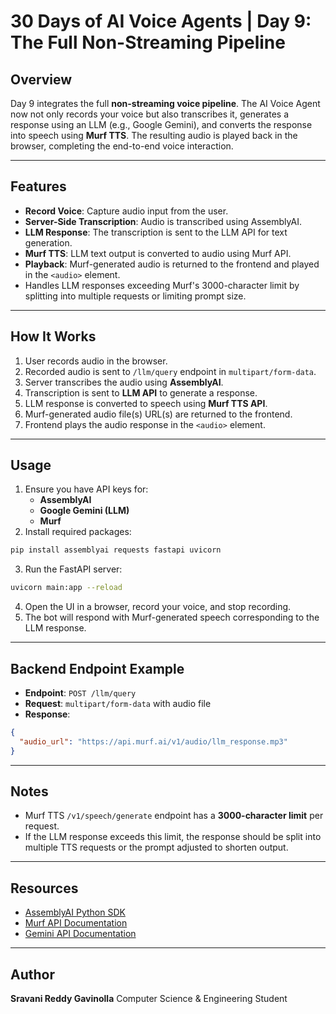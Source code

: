 # 30 Days of AI Voice Agents | Day 9: The Full Non-Streaming Pipeline

## Overview
Day 9 integrates the full **non-streaming voice pipeline**. The AI Voice Agent now not only records your voice but also transcribes it, generates a response using an LLM (e.g., Google Gemini), and converts the response into speech using **Murf TTS**. The resulting audio is played back in the browser, completing the end-to-end voice interaction.

---

## Features
- **Record Voice**: Capture audio input from the user.
- **Server-Side Transcription**: Audio is transcribed using AssemblyAI.
- **LLM Response**: The transcription is sent to the LLM API for text generation.
- **Murf TTS**: LLM text output is converted to audio using Murf API.
- **Playback**: Murf-generated audio is returned to the frontend and played in the `<audio>` element.
- Handles LLM responses exceeding Murf's 3000-character limit by splitting into multiple requests or limiting prompt size.

---

## How It Works
1. User records audio in the browser.
2. Recorded audio is sent to `/llm/query` endpoint in `multipart/form-data`.
3. Server transcribes the audio using **AssemblyAI**.
4. Transcription is sent to **LLM API** to generate a response.
5. LLM response is converted to speech using **Murf TTS API**.
6. Murf-generated audio file(s) URL(s) are returned to the frontend.
7. Frontend plays the audio response in the `<audio>` element.

---

## Usage
1. Ensure you have API keys for:
   - **AssemblyAI**
   - **Google Gemini (LLM)**
   - **Murf**
2. Install required packages:
```bash
pip install assemblyai requests fastapi uvicorn
````

3. Run the FastAPI server:

```bash
uvicorn main:app --reload
```

4. Open the UI in a browser, record your voice, and stop recording.
5. The bot will respond with Murf-generated speech corresponding to the LLM response.

---

## Backend Endpoint Example

* **Endpoint**: `POST /llm/query`
* **Request**: `multipart/form-data` with audio file
* **Response**:

```json
{
  "audio_url": "https://api.murf.ai/v1/audio/llm_response.mp3"
}
```

---

## Notes

* Murf TTS `/v1/speech/generate` endpoint has a **3000-character limit** per request.
* If the LLM response exceeds this limit, the response should be split into multiple TTS requests or the prompt adjusted to shorten output.

---

## Resources

* [AssemblyAI Python SDK](https://github.com/AssemblyAI/assemblyai-python-sdk)
* [Murf API Documentation](https://murf.ai/api/docs/api-reference/text-to-speech/generate)
* [Gemini API Documentation](https://ai.google.dev/gemini-api/docs)

---

## Author

**Sravani Reddy Gavinolla**
Computer Science & Engineering Student

